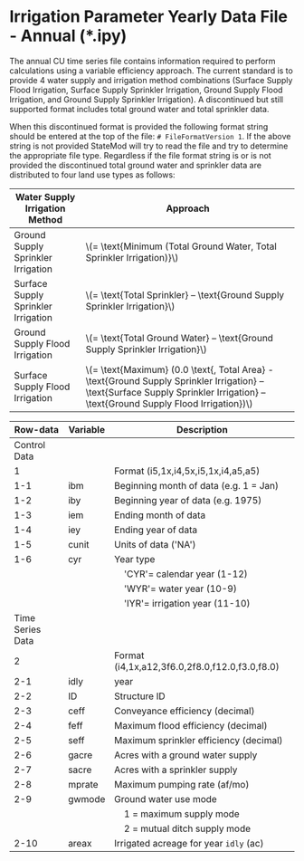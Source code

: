 # Irrigation Parameter Yearly Data File - Annual (*.ipy) #

The annual CU time series file contains information required to perform calculations using a variable efficiency 
approach. The current standard is to provide 4 water supply and irrigation method combinations (Surface Supply Flood 
Irrigation, Surface Supply Sprinkler Irrigation, Ground Supply Flood Irrigation, and Ground Supply Sprinkler Irrigation). 
A discontinued but still supported format includes total ground water and total sprinkler data. 

When this discontinued format is provided the following format string should be entered at the top of the file:	`# FileFormatVersion 1`. 
If the above string is not provided StateMod will try to read the file and try to determine the appropriate file type. 
Regardless if the file format string is or is not provided the discontinued total ground water and sprinkler data are 
distributed to four land use types as follows:

| Water Supply Irrigation Method				| Approach							|
| --------------------------					| --------------------------		|
| Ground Supply Sprinkler Irrigation	 		| \\(= \text{Minimum  (Total Ground Water, Total Sprinkler Irrigation)}\\)
| Surface Supply Sprinkler Irrigation			| \\(= \text{Total Sprinkler} – \text{Ground Supply Sprinkler Irrigation}\\)
| Ground Supply Flood Irrigation				| \\(= \text{Total Ground Water} – \text{Ground Supply Sprinkler Irrigation}\\)
| Surface Supply Flood Irrigation				| \\(= \text{Maximum} (0.0 \text{, Total Area} - \text{Ground Supply Sprinkler Irrigation} – \text{Surface Supply Sprinkler Irrigation} – \text{Ground Supply Flood Irrigation})\\)

| Row-data      		| Variable           	| Description 			| 
| -----------------		| ------------------	| -------------------- 	|
| Control Data		    |                     	| 
| 1             		|                     	| Format (i5,1x,i4,5x,i5,1x,i4,a5,a5)                        
| 1-1           		| ibm                 	| Beginning month of data (e.g. 1 = Jan)                                          
| 1-2           		| iby                 	| Beginning year of data (e.g. 1975)                      
| 1-3           		| iem                 	| Ending month of data                                           
| 1-4           		| iey                 	| Ending year of data 
| 1-5           		| cunit               	| Units of data ('NA')
| 1-6           		| cyr                 	| Year type 
| 						| 						| &nbsp;&nbsp;&nbsp;&nbsp;'CYR'= calendar year (1-12)
| 						| 						| &nbsp;&nbsp;&nbsp;&nbsp;'WYR'= water year (10-9)
| 						| 						| &nbsp;&nbsp;&nbsp;&nbsp;'IYR'= irrigation year (11-10)   
| Time Series Data		| 						| 
| 2             		|                     	| Format (i4,1x,a12,3f6.0,2f8.0,f12.0,f3.0,f8.0)
| 2-1           		| idly                	| year
| 2-2           		| ID                  	| Structure ID
| 2-3           		| ceff                	| Conveyance efficiency (decimal)
| 2-4           		| feff                	| Maximum flood efficiency (decimal)
| 2-5           		| seff                	| Maximum sprinkler efficiency (decimal)
| 2-6           		| gacre               	| Acres with a ground water supply
| 2-7           		| sacre               	| Acres with a sprinkler supply
| 2-8           		| mprate              	| Maximum pumping rate (af/mo)
| 2-9           		| gwmode              	| Ground water use mode 
|               		|                     	| &nbsp;&nbsp;&nbsp;&nbsp;1 = maximum supply mode
|               		|                     	| &nbsp;&nbsp;&nbsp;&nbsp;2 = mutual ditch supply mode
| 2-10          		| areax               	| Irrigated acreage for year `idly` (ac) 
